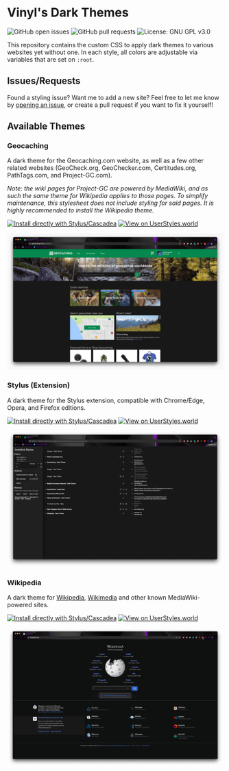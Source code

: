 # Vinyl's Dark Themes
![GitHub open issues](https://img.shields.io/github/issues/queengooborg/darkthemes?logo=github&style=for-the-badge)
![GitHub pull requests](https://img.shields.io/github/issues-pr/queengooborg/darkthemes?logo=github&style=for-the-badge)
![License: GNU GPL v3.0](https://img.shields.io/github/license/queengooborg/darkthemes?style=for-the-badge)

This repository contains the custom CSS to apply dark themes to various websites yet without one.  In each style, all colors are adjustable via variables that are set on `:root`.

## Issues/Requests

Found a styling issue?  Want me to add a new site?  Feel free to let me know by [opening an issue](https://github.com/queengooborg/darkthemes/issues/new), or create a pull request if you want to fix it yourself!

## Available Themes

### Geocaching
A dark theme for the Geocaching.com website, as well as a few other related websites (GeoCheck.org, GeoChecker.com, Certitudes.org, PathTags.com, and Project-GC.com).

_Note: the wiki pages for Project-GC are powered by MediaWiki, and as such the same theme for Wikipedia applies to those pages. To simplify maintenance, this stylesheet does not include styling for said pages. It is highly recommended to install the Wikipedia theme._

[![Install directly with Stylus/Cascadea](https://img.shields.io/badge/Install%20directly%20with-Stylus/Cascadea-00adad.svg?style=for-the-badge)](https://github.com/queengooborg/darkthemes/raw/main/themes/geocaching/geocaching.user.css)
[![View on UserStyles.world](https://img.shields.io/badge/View%20on-UserStyles.world-75fafc.svg?style=for-the-badge)](https://userstyles.world/style/1269)

![Screenshot of Geocaching.com](themes/geocaching/geocaching.screenshot.png)

### Stylus (Extension)
A dark theme for the Stylus extension, compatible with Chrome/Edge, Opera, and Firefox editions.

[![Install directly with Stylus/Cascadea](https://img.shields.io/badge/Install%20directly%20with-Stylus/Cascadea-00adad.svg?style=for-the-badge)](https://github.com/queengooborg/darkthemes/raw/main/themes/stylus/stylus.user.css)
[![View on UserStyles.world](https://img.shields.io/badge/View%20on-UserStyles.world-75fafc.svg?style=for-the-badge)](https://userstyles.world/style/1270)

![Screenshot of Stylus](themes/stylus/stylus.screenshot.png)

### Wikipedia
A dark theme for [Wikipedia](https://wikipedia.org), [Wikimedia](https://wikimedia.org) and other known MediaWiki-powered sites.

[![Install directly with Stylus/Cascadea](https://img.shields.io/badge/Install%20directly%20with-Stylus/Cascadea-00adad.svg?style=for-the-badge)](https://github.com/queengooborg/darkthemes/raw/main/themes/wikipedia/wikipedia.user.css)
[![View on UserStyles.world](https://img.shields.io/badge/View%20on-UserStyles.world-75fafc.svg?style=for-the-badge)](https://userstyles.world/style/1271)

![Screenshot of Wikipedia Homepage](themes/wikipedia/wikipedia.screenshot.png)